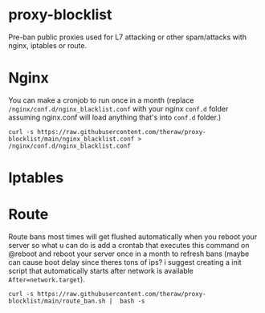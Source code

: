 # proxy-blocklist
Pre-ban public proxies used for L7 attacking or other spam/attacks with nginx, iptables or route.


# Nginx
You can make a cronjob to run once in a month (replace `/nginx/conf.d/nginx_blacklist.conf` with your nginx `conf.d` folder assuming nginx.conf will load anything that's into `conf.d` folder.)

```
curl -s https://raw.githubusercontent.com/theraw/proxy-blocklist/main/nginx_blacklist.conf > /nginx/conf.d/nginx_blacklist.conf
```

# Iptables




# Route
Route bans most times will get flushed automatically when you reboot your server so what u can do is add a crontab that executes this command on @reboot and reboot your server once in a month to refresh bans (maybe can cause boot delay since theres tons of ips? i suggest creating a init script that automatically starts after network is available `After=network.target`).
```
curl -s https://raw.githubusercontent.com/theraw/proxy-blocklist/main/route_ban.sh |  bash -s
```

